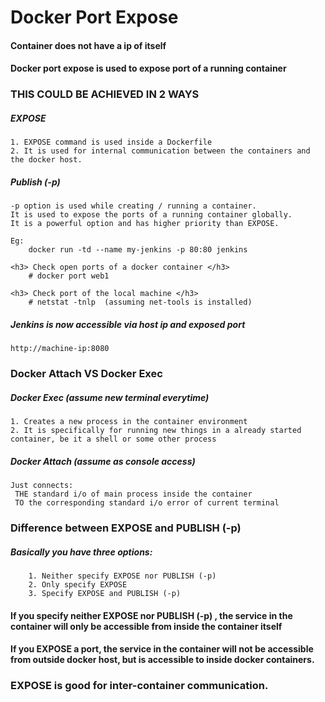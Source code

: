 # Docker Port Expose
#### Container does not have a ip of itself
#### Docker port expose is used to expose port of a running container

### THIS COULD BE ACHIEVED IN 2 WAYS

##### EXPOSE
	1. EXPOSE command is used inside a Dockerfile
	2. It is used for internal communication between the containers and  the docker host.

##### Publish (-p)
	-p option is used while creating / running a container.
	It is used to expose the ports of a running container globally.
	It is a powerful option and has higher priority than EXPOSE.
	
	Eg:
		docker run -td --name my-jenkins -p 80:80 jenkins
	
	<h3> Check open ports of a docker container </h3>
		# docker port web1

	<h3> Check port of the local machine </h3>
		# netstat -tnlp  (assuming net-tools is installed)

##### Jenkins is now accessible via host ip and exposed port
	http://machine-ip:8080

### Docker Attach VS Docker Exec

##### Docker Exec (assume new terminal everytime)
	1. Creates a new process in the container environment
	2. It is specifically for running new things in a already started container, be it a shell or some other process

##### Docker Attach (assume as console access)
	Just connects:
	 THE standard i/o of main process inside the container
	 TO the corresponding standard i/o error of current terminal

### Difference between EXPOSE and PUBLISH (-p)

##### Basically you have three options:
		1. Neither specify EXPOSE nor PUBLISH (-p)
		2. Only specify EXPOSE
		3. Specify EXPOSE and PUBLISH (-p)

#### If you specify neither EXPOSE nor PUBLISH (-p) , the service in the container will only be accessible from inside the container itself

#### If you EXPOSE a port, the service in the container will not be accessible from outside docker host, but is accessible to inside docker containers. 
<h3>EXPOSE is good for inter-container communication. </h3>
